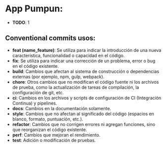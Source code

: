 # App Pumpun:

- **TODO**: 1

## Conventional commits usos:

- **feat (name_feature)**: Se utiliza para indicar la introducción de una nueva característica, funcionalidad o capacidad en el código.
- **fix**: Se utiliza para indicar una corrección de un problema, error o bug en el código existente.
- **build**: Cambios que afectan al sistema de construcción o dependencias externas (por ejemplo, npm, gulp, webpack).
- **chore**: Otros cambios que no modifican el código fuente ni los archivos de prueba, como la actualización de tareas de compilación, la configuración de git, etc.
- **ci**: Cambios en los archivos y scripts de configuración de CI (Integración Continua) y pipelines.
- **docs**: Cambios en la documentación solamente.
- **style**: Cambios que no afectan al significado del código (espacios en blanco, formato, puntuación, etc.).
- **refactor**: Cambios que no corrigen errores ni agregan funciones, sino que reorganizan el código existente.
- **perf**: Cambios que mejoran el rendimiento.
- **test**: Adición o modificación de pruebas.
